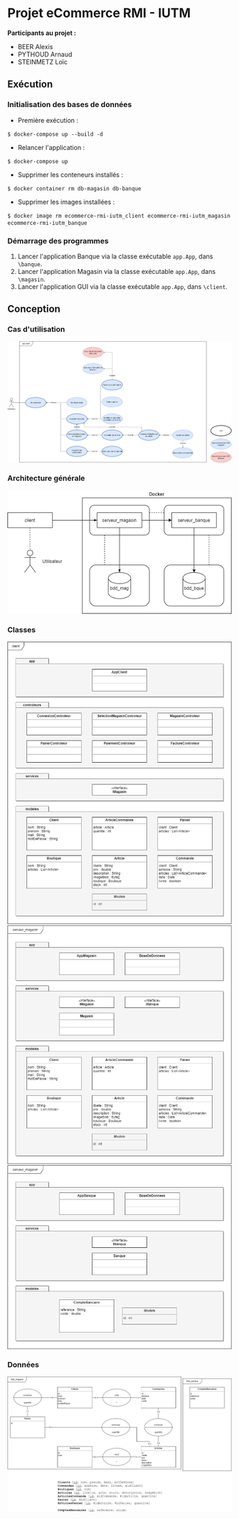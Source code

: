 # Projet eCommerce RMI - IUTM

**Participants au projet :**

- BEER Alexis
- PYTHOUD Arnaud
- STEINMETZ Loïc

## Exécution

### Initialisation des bases de données

- Première exécution :

```
$ docker-compose up --build -d
```

- Relancer l'application : 

```
$ docker-compose up
```

- Supprimer les conteneurs installés :

```
$ docker container rm db-magasin db-banque
```

- Supprimer les images installées :

```
$ docker image rm ecommerce-rmi-iutm_client ecommerce-rmi-iutm_magasin ecommerce-rmi-iutm_banque
```

### Démarrage des programmes

1. Lancer l'application Banque via la classe exécutable `app.App`, dans `\banque`.
2. Lancer l'application Magasin via la classe exécutable `app.App`, dans `\magasin`.
3. Lancer l'application GUI via la classe exécutable `app.App`, dans `\client`.

## Conception

### Cas d'utilisation

![cas d'utilisation](img-readme/conception-projet-cas-dutilisation.png)

### Architecture générale

![architecture](img-readme/conception-projet-archi.png)

### Classes

![classes-1](img-readme/conception-projet-apps-1.png)
![classes-1](img-readme/conception-projet-apps-2.png)
![classes-3](img-readme/conception-projet-apps-3.png)

### Données

![données](img-readme/conception-projet-donnees.png)